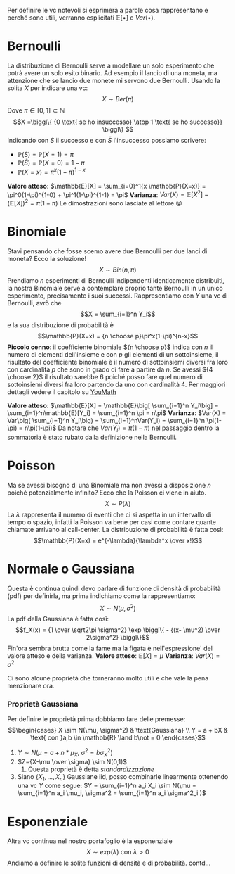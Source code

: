Per definire le vc notevoli si esprimerà a parole cosa rappresentano e perché sono utili, verranno esplicitati $\mathbb{E}[\bullet]$ e $Var(\bullet)$.
# Bernoulli
La distribuzione di Bernoulli serve a modellare un solo esperimento che potrà avere un solo esito binario. Ad esempio il lancio di una moneta, ma attenzione che se lancio due monete mi servono due Bernoulli. Usando la solita $X$ per indicare una vc: $$X \sim Ber(\pi)$$ Dove $\pi \in [0,1] \subset \mathbb{N}$ 
$$X =\biggl\{ {0 \text{ se ho insuccesso} \atop 1 \text{ se ho successo}} \biggl\} $$
Indicando con $S$ il successo e con $\bar S$ l'insuccesso possiamo scrivere:
- $\mathbb{P}(S) = \mathbb{P}(X = 1) = \pi$
- $\mathbb{P}(\bar S) = \mathbb{P}(X = 0) = 1-\pi$
- $\mathbb{P}(X=x) = \pi^x(1-\pi)^{1-x}$

**Valore atteso**: $\mathbb{E}[X] = \sum_{i=0}^1{x \mathbb{P}(X=x)} = \pi^0(1-\pi)^{1-0} + \pi^1(1-\pi)^{1-1} = \pi$ 
**Varianza**: $Var(X) = \mathbb{E}[X^2] - \big(\mathbb{E}[X] \big)^2 = \pi (1-\pi)$
Le dimostrazioni sono lasciate al lettore 😜

# Binomiale
Stavi pensando che fosse scemo avere due Bernoulli per due lanci di moneta? Ecco la soluzione! $$X \sim Bin(n, \pi)$$
Prendiamo $n$ esperimenti di Bernoulli indipendenti identicamente distribuiti, la nostra Binomiale serve a contemplare proprio tante Bernoulli in un unico esperimento, precisamente i suoi successi. Rappresentiamo con $Y$ una vc di Bernoulli, avrò che $$X = \sum_{i=1}^n Y_i$$ e la sua distribuzione di probabilità è $$\mathbb{P}(X=x) = {n \choose p}\pi^x(1-\pi)^{n-x}$$ **Piccolo cenno**: il coefficiente binomiale ${n \choose p}$ indica con $n$ il numero di elementi dell'insieme e con $p$ gli elementi di un sottoinsieme, il risultato del coefficiente binomiale è il numero di sottoinsiemi diversi fra loro con cardinalità $p$ che sono in grado di fare a partire da $n$. Se avessi ${4 \choose 2}$ il risultato sarebbe $6$ poiché posso fare quel numero di sottoinsiemi diversi fra loro partendo da uno con cardinalità $4$. Per maggiori dettagli vedere il capitolo su [YouMath](https://www.youmath.it/lezioni/probabilita/calcolo-combinatorio/1515-coefficiente-binomiale.html)

**Valore atteso**: $\mathbb{E}[X] = \mathbb{E}\big[ \sum_{i=1}^n Y_i\big] = \sum_{i=1}^n\mathbb{E}[Y_i] = \sum_{i=1}^n \pi = n\pi$ 
**Varianza**: $Var(X) = Var\big( \sum_{i=1}^n Y_i\big) = \sum_{i=1}^nVar(Y_i) = \sum_{i=1}^n \pi(1-\pi) = n\pi(1-\pi)$
Da notare che $Var(Y_i) = \pi(1-\pi)$ nel passaggio dentro la sommatoria è stato rubato dalla definizione nella Bernoulli.

# Poisson
Ma se avessi bisogno di una Binomiale ma non avessi a disposizione $n$ poiché potenzialmente infinito? Ecco che la Poisson ci viene in aiuto. $$X \sim P(\lambda)$$
La $\lambda$ rappresenta il numero di eventi che ci si aspetta in un intervallo di tempo o spazio, infatti la Poisson va bene per casi come contare quante chiamate arrivano al call-center. 
La distribuzione di probabilità è fatta così: $$\mathbb{P}(X=x) = e^{-\lambda}{\lambda^x \over x!}$$
# Normale o Gaussiana
Questa è continua quindi devo parlare di funzione di densità di probabilità (pdf) per definirla, ma prima indichiamo come la rappresentiamo: $$X \sim N(\mu, \sigma^2)$$
La pdf della Gaussiana è fatta così: $$f_X(x) = {1 \over \sqrt2\pi \sigma^2} \exp \biggl\{  - {(x- \mu^2) \over 2\sigma^2}  \biggl\}$$
Fin'ora sembra brutta come la fame ma la figata è nell'espressione' del valore atteso e della varianza. 
**Valore atteso**: $\mathbb{E}[X] = \mu$
**Varianza**: $Var(X) = \sigma^2$

Ci sono alcune proprietà che torneranno molto utili e che vale la pena menzionare ora.
### Proprietà Gaussiana
Per definire le proprietà prima dobbiamo fare delle premesse:$$\begin{cases} X \sim N(\mu, \sigma^2) & \text{Gaussiana} \\ Y = a + bX & \text{ con }a,b \in \mathbb{R} \land b\not = 0 \end{cases}$$
1. $Y \sim N(\mu = a+n*\mu_X \text{, } \sigma^2 = b\sigma^2_X)$
2. $Z={X-\mu \over \sigma} \sim N(0,1)$
	1. Questa proprietà è detta *standardizzazione*
3. Siano $\{X_1, ..., X_n\}$ Gaussiane iid, posso combinarle linearmente ottenendo una vc $Y$ come segue: $Y = \sum_{i=1}^n a_i X_i \sim N(\mu = \sum_{i=1}^n a_i \mu_i, \sigma^2 = \sum_{i=1}^n a_i \sigma^2_i )$

# Esponenziale
Altra vc continua nel nostro portafoglio è la esponenziale $$X \sim exp(\lambda) \text{ con } \lambda >0$$Andiamo a definire le solite funzioni di densità e di probabilità. contd...
